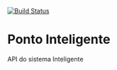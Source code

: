 [![Build Status](https://travis-ci.org/dansantty/ponto-inteligente-api.svg?branch=master)](https://travis-ci.org/dansantty/ponto-inteligente-api)

# Ponto Inteligente
API do sistema Inteligente